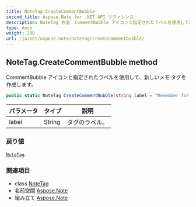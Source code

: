 ```yaml
---
title: NoteTag.CreateCommentBubble
second_title: Aspose.Note for .NET API リファレンス
description: NoteTag 方法. CommentBubble アイコンと指定されたラベルを使用して新しいメモ タグを作成します
type: docs
weight: 290
url: /ja/net/aspose.note/notetag/createcommentbubble/
---
```

## NoteTag.CreateCommentBubble method

CommentBubble アイコンと指定されたラベルを使用して、新しいメモ タグを作成します。

```csharp
public static NoteTag CreateCommentBubble(string label = "Remember for blog")
```

| パラメータ | タイプ | 説明 |
| --- | --- | --- |
| label | String | タグのラベル。 |

### 戻り値

[`NoteTag`](../).

### 関連項目

* class [NoteTag](../)
* 名前空間 [Aspose.Note](../../notetag/)
* 組み立て [Aspose.Note](../../../)


